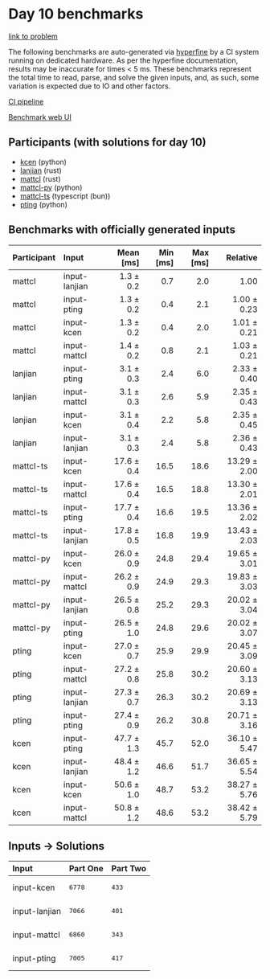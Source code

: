 # Day 10 benchmarks

[link to problem](https://adventofcode.com/2023/day/10)

The following benchmarks are auto-generated via
[hyperfine](https://github.com/sharkdp/hyperfine) by a CI system running on
dedicated hardware. As per the hyperfine documentation, results may be
inaccurate for times < 5 ms. These benchmarks represent the total time to read,
parse, and solve the given inputs, and, as such, some variation is expected due
to IO and other factors.

[CI pipeline](http://ci.papercode.net:8080/teams/main/pipelines/aoc2023)

[Benchmark web UI](https://aoc.ancalagon.black)


## Participants (with solutions for day 10)

- [kcen](https://github.com/kcen/aoc2023) (python)
- [lanjian](https://github.com/lanjian/aoc-2023) (rust)
- [mattcl](https://github.com/mattcl/aoc2023) (rust)
- [mattcl-py](https://github.com/mattcl/aoc2023-py) (python)
- [mattcl-ts](https://github.com/mattcl/aoc2023-js) (typescript (bun))
- [pting](https://github.com/pting/aoc2023) (python)


## Benchmarks with officially generated inputs

| Participant | Input | Mean [ms] | Min [ms] | Max [ms] | Relative |
|:---|:---|---:|---:|---:|---:|
| mattcl | input-lanjian | 1.3 ± 0.2 | 0.7 | 2.0 | 1.00 |
| mattcl | input-pting | 1.3 ± 0.2 | 0.4 | 2.1 | 1.00 ± 0.23 |
| mattcl | input-kcen | 1.3 ± 0.2 | 0.4 | 2.0 | 1.01 ± 0.21 |
| mattcl | input-mattcl | 1.4 ± 0.2 | 0.8 | 2.1 | 1.03 ± 0.21 |
| lanjian | input-pting | 3.1 ± 0.3 | 2.4 | 6.0 | 2.33 ± 0.40 |
| lanjian | input-mattcl | 3.1 ± 0.3 | 2.6 | 5.9 | 2.35 ± 0.43 |
| lanjian | input-kcen | 3.1 ± 0.4 | 2.2 | 5.8 | 2.35 ± 0.45 |
| lanjian | input-lanjian | 3.1 ± 0.3 | 2.4 | 5.8 | 2.36 ± 0.43 |
| mattcl-ts | input-kcen | 17.6 ± 0.4 | 16.5 | 18.6 | 13.29 ± 2.00 |
| mattcl-ts | input-mattcl | 17.6 ± 0.4 | 16.5 | 18.8 | 13.30 ± 2.01 |
| mattcl-ts | input-pting | 17.7 ± 0.4 | 16.6 | 19.5 | 13.36 ± 2.02 |
| mattcl-ts | input-lanjian | 17.8 ± 0.5 | 16.8 | 19.9 | 13.43 ± 2.03 |
| mattcl-py | input-kcen | 26.0 ± 0.9 | 24.8 | 29.4 | 19.65 ± 3.01 |
| mattcl-py | input-mattcl | 26.2 ± 0.9 | 24.9 | 29.3 | 19.83 ± 3.03 |
| mattcl-py | input-lanjian | 26.5 ± 0.8 | 25.2 | 29.3 | 20.02 ± 3.04 |
| mattcl-py | input-pting | 26.5 ± 1.0 | 24.8 | 29.6 | 20.02 ± 3.07 |
| pting | input-kcen | 27.0 ± 0.7 | 25.9 | 29.9 | 20.45 ± 3.09 |
| pting | input-mattcl | 27.2 ± 0.8 | 25.8 | 30.2 | 20.60 ± 3.13 |
| pting | input-lanjian | 27.3 ± 0.7 | 26.3 | 30.2 | 20.69 ± 3.13 |
| pting | input-pting | 27.4 ± 0.9 | 26.2 | 30.8 | 20.71 ± 3.16 |
| kcen | input-pting | 47.7 ± 1.3 | 45.7 | 52.0 | 36.10 ± 5.47 |
| kcen | input-lanjian | 48.4 ± 1.2 | 46.6 | 51.7 | 36.65 ± 5.54 |
| kcen | input-kcen | 50.6 ± 1.0 | 48.7 | 53.2 | 38.27 ± 5.76 |
| kcen | input-mattcl | 50.8 ± 1.2 | 48.6 | 53.2 | 38.42 ± 5.79 |


## Inputs -> Solutions

| Input | Part One | Part Two |
|:---|:---|:---|
|input-kcen|<pre>6778</pre>|<pre>433</pre>|
|input-lanjian|<pre>7066</pre>|<pre>401</pre>|
|input-mattcl|<pre>6860</pre>|<pre>343</pre>|
|input-pting|<pre>7005</pre>|<pre>417</pre>|